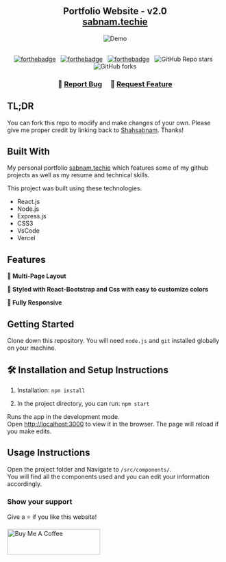 <h2 align="center">
  Portfolio Website - v2.0<br/>
  <a href="https://shahsabnam.vercel.app/" target="_blank">sabnam.techie</a>
</h2>
<div align="center">
  <img alt="Demo" src="./Images/readme-img1.png" />
</div>

<br/>

<center>

[![forthebadge](https://forthebadge.com/images/badges/built-with-love.svg)](https://forthebadge.com) &nbsp;
[![forthebadge](https://forthebadge.com/images/badges/made-with-javascript.svg)](https://forthebadge.com) &nbsp;
[![forthebadge](https://forthebadge.com/images/badges/open-source.svg)](https://forthebadge.com) &nbsp;
![GitHub Repo stars](https://img.shields.io/github/stars/shahsabnam/Portfolio?color=red&logo=github&style=for-the-badge) &nbsp;
![GitHub forks](https://img.shields.io/github/forks/shahsabnam/Portfolio?color=red&logo=github&style=for-the-badge)

</center>

<h3 align="center">
    🔹
    <a href="https://github.com/shahsabnam/Portfolio/issues">Report Bug</a> &nbsp; &nbsp;
    🔹
    <a href="https://github.com/shahsabnam/Portfolio/issues">Request Feature</a>
</h3>

## TL;DR

You can fork this repo to modify and make changes of your own. Please give me proper credit by linking back to [Shahsabnam](https://github.com/shahsabnam/Portfolio). Thanks!

## Built With

My personal portfolio <a href="https://shahsabnam.vercel.app/" target="_blank">sabnam.techie</a> which features some of my github projects as well as my resume and technical skills.<br/>

This project was built using these technologies.

- React.js
- Node.js
- Express.js
- CSS3
- VsCode
- Vercel

## Features

**📖 Multi-Page Layout**

**🎨 Styled with React-Bootstrap and Css with easy to customize colors**

**📱 Fully Responsive**

## Getting Started

Clone down this repository. You will need `node.js` and `git` installed globally on your machine.

## 🛠 Installation and Setup Instructions

1. Installation: `npm install`

2. In the project directory, you can run: `npm start`

Runs the app in the development mode.\
Open [http://localhost:3000](http://localhost:3000) to view it in the browser.
The page will reload if you make edits.

## Usage Instructions

Open the project folder and Navigate to `/src/components/`. <br/>
You will find all the components used and you can edit your information accordingly.

### Show your support

Give a ⭐ if you like this website!

<a href="https://www.buymeacoffee.com/shahsabnam" target="_blank"><img src="https://cdn.buymeacoffee.com/buttons/v2/default-violet.png" alt="Buy Me A Coffee" height= "60px" width= "217px" ></a>